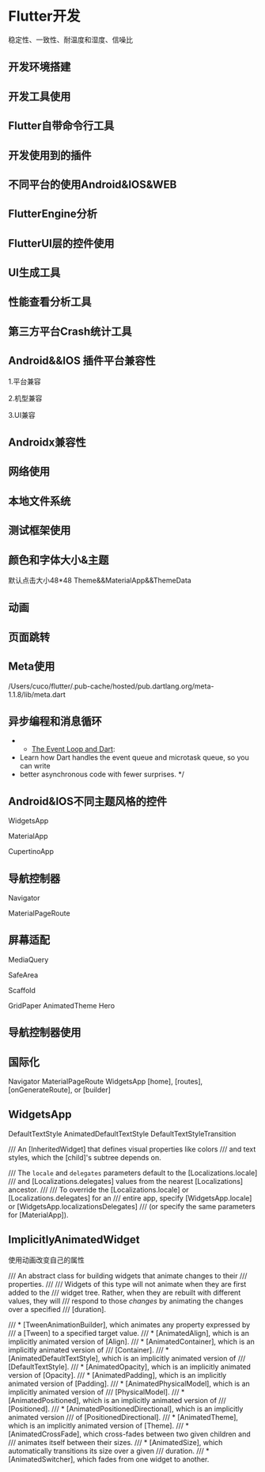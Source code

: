 # Flutter开发

稳定性、一致性、耐温度和湿度、信噪比

## 开发环境搭建

## 开发工具使用

## Flutter自带命令行工具


## 开发使用到的插件


## 不同平台的使用Android&IOS&WEB


## FlutterEngine分析

## FlutterUI层的控件使用


## UI生成工具

## 性能查看分析工具

## 第三方平台Crash统计工具

## Android&&IOS 插件平台兼容性

1.平台兼容

2.机型兼容

3.UI兼容

## Androidx兼容性

## 网络使用


## 本地文件系统


## 测试框架使用

## 颜色和字体大小&主题
默认点击大小48*48
Theme&&MaterialApp&&ThemeData

## 动画


## 页面跳转

## Meta使用

/Users/cuco/flutter/.pub-cache/hosted/pub.dartlang.org/meta-1.1.8/lib/meta.dart


## 异步编程和消息循环
* * [The Event Loop and Dart](https://www.dartlang.org/articles/event-loop/):
* Learn how Dart handles the event queue and microtask queue, so you can write
* better asynchronous code with fewer surprises.
*/
## Android&IOS不同主题风格的控件
WidgetsApp

MaterialApp

CupertinoApp

## 导航控制器

Navigator

MaterialPageRoute


## 屏幕适配

MediaQuery

SafeArea




Scaffold

GridPaper
AnimatedTheme
Hero


## 导航控制器使用

## 国际化
Navigator
MaterialPageRoute
WidgetsApp
[home], [routes], [onGenerateRoute], or [builder]

## WidgetsApp
DefaultTextStyle
  AnimatedDefaultTextStyle
  DefaultTextStyleTransition

/// An [InheritedWidget] that defines visual properties like colors
/// and text styles, which the [child]'s subtree depends on.


/// The `locale` and `delegates` parameters default to the [Localizations.locale]
/// and [Localizations.delegates] values from the nearest [Localizations] ancestor.
///
/// To override the [Localizations.locale] or [Localizations.delegates] for an
/// entire app, specify [WidgetsApp.locale] or [WidgetsApp.localizationsDelegates]
/// (or specify the same parameters for [MaterialApp]).

## ImplicitlyAnimatedWidget

使用动画改变自己的属性

/// An abstract class for building widgets that animate changes to their
/// properties.
///
/// Widgets of this type will not animate when they are first added to the
/// widget tree. Rather, when they are rebuilt with different values, they will
/// respond to those _changes_ by animating the changes over a specified
/// [duration].

///  * [TweenAnimationBuilder], which animates any property expressed by
///    a [Tween] to a specified target value.
///  * [AnimatedAlign], which is an implicitly animated version of [Align].
///  * [AnimatedContainer], which is an implicitly animated version of
///    [Container].
///  * [AnimatedDefaultTextStyle], which is an implicitly animated version of
///    [DefaultTextStyle].
///  * [AnimatedOpacity], which is an implicitly animated version of [Opacity].
///  * [AnimatedPadding], which is an implicitly animated version of [Padding].
///  * [AnimatedPhysicalModel], which is an implicitly animated version of
///    [PhysicalModel].
///  * [AnimatedPositioned], which is an implicitly animated version of
///    [Positioned].
///  * [AnimatedPositionedDirectional], which is an implicitly animated version
///    of [PositionedDirectional].
///  * [AnimatedTheme], which is an implicitly animated version of [Theme].
///  * [AnimatedCrossFade], which cross-fades between two given children and
///    animates itself between their sizes.
///  * [AnimatedSize], which automatically transitions its size over a given
///    duration.
///  * [AnimatedSwitcher], which fades from one widget to another.
